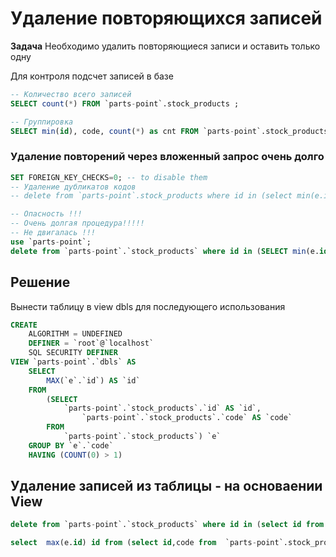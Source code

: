 # Удаление повторяющихся записей

**Задача**
Необходимо удалить повторяющиеся записи и оставить только одну  

Для контроля подсчет записей в базе   


```sql
-- Количество всего записей
SELECT count(*) FROM `parts-point`.stock_products ;

-- Группировка 
SELECT min(id), code, count(*) as cnt FROM `parts-point`.stock_products group by `code` having cnt>1;
```


### Удаление повторений через вложенный запрос очень долго

```sql
SET FOREIGN_KEY_CHECKS=0; -- to disable them
-- Удаление дубликатов кодов 
-- delete from `parts-point`.stock_products where id in (select min(e.id) from (select * from  `parts-point`.stock_products) e group by `code` having count(*)>1);

-- Опасность !!!
-- Очень долгая процедура!!!!!
-- Не двигалась !!!
use `parts-point`;
delete from `parts-point`.`stock_products` where id in (SELECT min(e.id) id  FROM (select id,code from  `parts-point`.stock_products) e group by `code` having count(*)>1) limit 100;
```


## Решение 
Вынести таблицу в view  dbls для последующего использования

```sql
CREATE 
    ALGORITHM = UNDEFINED 
    DEFINER = `root`@`localhost` 
    SQL SECURITY DEFINER
VIEW `parts-point`.`dbls` AS
    SELECT 
        MAX(`e`.`id`) AS `id`
    FROM
        (SELECT 
            `parts-point`.`stock_products`.`id` AS `id`,
                `parts-point`.`stock_products`.`code` AS `code`
        FROM
            `parts-point`.`stock_products`) `e`
    GROUP BY `e`.`code`
    HAVING (COUNT(0) > 1)
```


## Удаление записей из таблицы - на основаении View

```sql
delete from `parts-point`.`stock_products` where id in (select id from dbls)

select  max(e.id) id from (select id,code from  `parts-point`.stock_products) e group by `code` having count(*)>1 limit 10;
```

